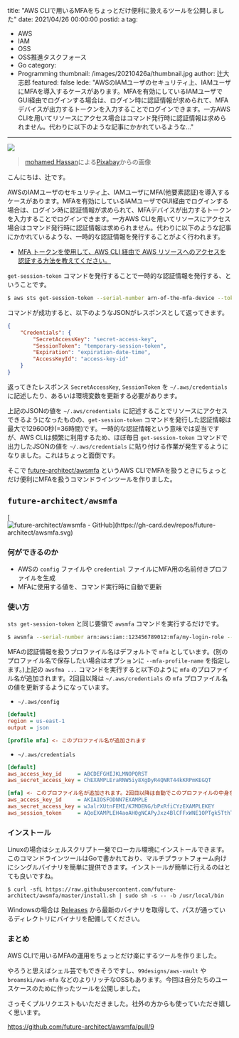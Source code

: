 title: "AWS CLIで用いるMFAをちょっとだけ便利に扱えるツールを公開しました"
date: 2021/04/26 00:00:00
postid: a
tag:
  - AWS
  - IAM
  - OSS
  - OSS推進タスクフォース
  - Go
category:
  - Programming
thumbnail: /images/20210426a/thumbnail.jpg
author: 辻大志郎
featured: false
lede: "AWSのIAMユーザのセキュリティ上、IAMユーザにMFAを導入するケースがあります。MFAを有効にしているIAMユーザでGUI経由でログインする場合は、ログイン時に認証情報が求められて、MFAデバイスが出力するトークンを入力することでログインできます。一方AWS CLIを用いてリソースにアクセス場合はコマンド発行時に認証情報は求められません。代わりに以下のような記事にかかれているような..."
---

<img src="/images/20210426a/access-3579221_640.jpg" class="img-middle-size" loading="lazy">

> <a href="https://pixabay.com/ja/users/mohamed_hassan-5229782/?utm_source=link-attribution&amp;utm_medium=referral&amp;utm_campaign=image&amp;utm_content=3579221">mohamed Hassan</a>による<a href="https://pixabay.com/ja/?utm_source=link-attribution&amp;utm_medium=referral&amp;utm_campaign=image&amp;utm_content=3579221">Pixabay</a>からの画像

こんにちは、辻です。

AWSのIAMユーザのセキュリティ上、IAMユーザにMFA(他要素認証)を導入するケースがあります。MFAを有効にしているIAMユーザでGUI経由でログインする場合は、ログイン時に認証情報が求められて、MFAデバイスが出力するトークンを入力することでログインできます。一方AWS CLIを用いてリソースにアクセス場合はコマンド発行時に認証情報は求められません。代わりに以下のような記事にかかれているような、一時的な認証情報を発行することがよく行われます。

- [MFA トークンを使用して、AWS CLI 経由で AWS リソースへのアクセスを認証する方法を教えてください。](https://aws.amazon.com/jp/premiumsupport/knowledge-center/authenticate-mfa-cli/)

`get-session-token` コマンドを発行することで一時的な認証情報を発行する、ということです。

```bash
$ aws sts get-session-token --serial-number arn-of-the-mfa-device --token-code code-from-token --profile my-login-profile
```

コマンドが成功すると、以下のようなJSONがレスポンスとして返ってきます。

```json
{
    "Credentials": {
        "SecretAccessKey": "secret-access-key",
        "SessionToken": "temporary-session-token",
        "Expiration": "expiration-date-time",
        "AccessKeyId": "access-key-id"
    }
}
```

返ってきたレスポンス `SecretAccessKey`, `SessionToken` を `~/.aws/credentials` に記述したり、あるいは環境変数を更新する必要があります。

上記のJSONの値を `~/.aws/credentials` に記述することでリソースにアクセスできるようになったものの、`get-session-token` コマンドを発行した認証情報は最大で129600秒(=36時間)です。一時的な認証情報という意味では妥当ですが、AWS CLIは頻繁に利用するため、ほぼ毎日 `get-session-token` コマンドで出力したJSONの値を `~/.aws/credentials` に貼り付ける作業が発生するようになりました。これはちょっと面倒です。

そこで [future-architect/awsmfa](https://github.com/future-architect/awsmfa) というAWS CLIでMFAを扱うときにちょっとだけ便利にMFAを扱うコマンドラインツールを作りました。

## `future-architect/awsmfa`

[<img src="https://github.com/future-architect/awsmfa" alt="future-architect/awsmfa - GitHub](https://gh-card.dev/repos/future-architect/awsmfa.svg)" loading="lazy">

### 何ができるのか

* AWSの `config` ファイルや `credential` ファイルにMFA用の名前付きプロファイルを生成
* MFAに使用する値を、コマンド実行時に自動で更新

### 使い方

`sts get-session-token` と同じ要領で `awsmfa` コマンドを実行するだけです。

```bash
$ awsmfa --serial-number arn:aws:iam::123456789012:mfa/my-login-role --profile my-login-profile code-from-token
```

MFAの認証情報を扱うプロファイル名はデフォルトで `mfa` としています。(別のプロファイル名で保存したい場合はオプションに `--mfa-profile-name` を指定します。)上記の `awsfma ...` コマンドを実行すると以下のように `mfa` のプロファイル名が追加されます。2回目以降は `~/.aws/credentials` の `mfa` プロファイル名の値を更新するようになっています。

- `~/.aws/config`

```ini
[default]
region = us-east-1
output = json

[profile mfa] <- このプロファイル名が追加されます
```

- `~/.aws/credentials`

```ini
[default]
aws_access_key_id     = ABCDEFGHIJKLMNOPQRST
aws_secret_access_key = ChEXAMPLEraRNW5iy8XgDyR4QNRT44kKRPmKEGQT

[mfa] <- このプロファイル名が追加されます。2回目以降は自動でこのプロファイルの中身を更新します
aws_access_key_id     = AKIAIOSFODNN7EXAMPLE
aws_secret_access_key = wJalrXUtnFEMI/K7MDENG/bPxRfiCYzEXAMPLEKEY
aws_session_token     = AQoEXAMPLEH4aoAH0gNCAPyJxz4BlCFFxWNE1OPTgk5TthT+FvwqnKwRcOIfrRh3c/LTo6UDdyJwOOvEVPvLXCrrrUtdnniCEXAMPLE/IvU1dYUg2RVAJBanLiHb4IgRmpRV3zrkuWJOgQs8IZZaIv2BXIa2R4OlgkBN9bkUDNCJiBeb/AXlzBBko7b15fjrBs2+cTQtpZ3CYWFXG8C5zqx37wnOE49mRl/+OtkIKGO7fAE
```

### インストール

Linuxの場合はシェルスクリプト一発でローカル環境にインストールできます。このコマンドラインツールはGoで書かれており、マルチプラットフォーム向けにシングルバイナリを簡単に提供できます。インストールが簡単に行えるのはとても良いですね。

```
$ curl -sfL https://raw.githubusercontent.com/future-architect/awsmfa/master/install.sh | sudo sh -s -- -b /usr/local/bin
```

Windowsの場合は [Releases](https://github.com/future-architect/awsmfa/releases) から最新のバイナリを取得して、パスが通っているディレクトリにバイナリを配備してください。

### まとめ

AWS CLIで用いるMFAの運用をちょっとだけ楽にするツールを作りました。

やろうと思えばシェル芸でもできそうですし、`99designs/aws-vault` や `broamski/aws-mfa` などのよりリッチなOSSもあります。今回は自分たちのユースケースのために作ったツールを公開しました。

さっそくプルリクエストもいただきました。社外の方からも使っていただき嬉しく思います。

https://github.com/future-architect/awsmfa/pull/9


